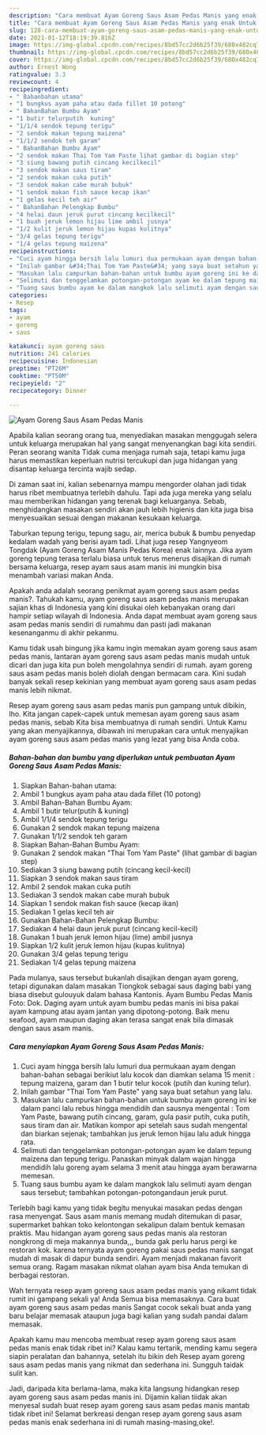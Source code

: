```yaml
---
description: "Cara membuat Ayam Goreng Saus Asam Pedas Manis yang enak Untuk Jualan"
title: "Cara membuat Ayam Goreng Saus Asam Pedas Manis yang enak Untuk Jualan"
slug: 128-cara-membuat-ayam-goreng-saus-asam-pedas-manis-yang-enak-untuk-jualan
date: 2021-01-12T18:19:39.816Z
image: https://img-global.cpcdn.com/recipes/8bd57cc2d6b25f39/680x482cq70/ayam-goreng-saus-asam-pedas-manis-foto-resep-utama.jpg
thumbnail: https://img-global.cpcdn.com/recipes/8bd57cc2d6b25f39/680x482cq70/ayam-goreng-saus-asam-pedas-manis-foto-resep-utama.jpg
cover: https://img-global.cpcdn.com/recipes/8bd57cc2d6b25f39/680x482cq70/ayam-goreng-saus-asam-pedas-manis-foto-resep-utama.jpg
author: Ernest Wong
ratingvalue: 3.3
reviewcount: 4
recipeingredient:
- " Bahanbahan utama"
- "1 bungkus ayam paha atau dada fillet 10 potong"
- " BahanBahan Bumbu Ayam"
- "1 butir telurputih  kuning"
- "1/1/4 sendok tepung terigu"
- "2 sendok makan tepung maizena"
- "1/1/2 sendok teh garam"
- " BahanBahan Bumbu Ayam"
- "2 sendok makan Thai Tom Yam Paste lihat gambar di bagian step"
- "3 siung bawang putih cincang kecilkecil"
- "3 sendok makan saus tiram"
- "2 sendok makan cuka putih"
- "3 sendok makan cabe murah bubuk"
- "1 sendok makan fish sauce kecap ikan"
- "1 gelas kecil teh air"
- " BahanBahan Pelengkap Bumbu"
- "4 helai daun jeruk purut cincang kecilkecil"
- "1 buah jeruk lemon hijau lime ambil jusnya"
- "1/2 kulit jeruk lemon hijau kupas kulitnya"
- "3/4 gelas tepung terigu"
- "1/4 gelas tepung maizena"
recipeinstructions:
- "Cuci ayam hingga bersih lalu lumuri dua permukaan ayam dengan bahan-bahan sebagai berikiut lalu kocok dan diamkan selama 15 menit : tepung maizena, garam dan 1 butir telur kocok (putih dan kuning telur)."
- "Inilah gambar &#34;Thai Tom Yam Paste&#34; yang saya buat setahun yang lalu."
- "Masukan lalu campurkan bahan-bahan untuk bumbu ayam goreng ini ke dalam panci lalu rebus hingga mendidih dan sausnya mengental : Tom Yam Paste, bawang putih cincang, garam, gula pasir putih, cuka putih, saus tiram dan air. Matikan kompor api setelah saus sudah mengental dan biarkan sejenak; tambahkan jus jeruk lemon hijau lalu aduk hingga rata."
- "Selimuti dan tenggelamkan potongan-potongan ayam ke dalam tepung maizena dan tepung terigu. Panaskan minyak dalam wajan hingga mendidih lalu goreng ayam selama 3 menit atau hingga ayam berawarna memesan."
- "Tuang saus bumbu ayam ke dalam mangkok lalu selimuti ayam dengan saus tersebut; tambahkan potongan-potongandaun jeruk purut."
categories:
- Resep
tags:
- ayam
- goreng
- saus

katakunci: ayam goreng saus 
nutrition: 241 calories
recipecuisine: Indonesian
preptime: "PT26M"
cooktime: "PT50M"
recipeyield: "2"
recipecategory: Dinner

---
```



![Ayam Goreng Saus Asam Pedas Manis](https://img-global.cpcdn.com/recipes/8bd57cc2d6b25f39/680x482cq70/ayam-goreng-saus-asam-pedas-manis-foto-resep-utama.jpg)

Apabila kalian seorang orang tua, menyediakan masakan menggugah selera untuk keluarga merupakan hal yang sangat menyenangkan bagi kita sendiri. Peran seorang  wanita Tidak cuma menjaga rumah saja, tetapi kamu juga harus memastikan keperluan nutrisi tercukupi dan juga hidangan yang disantap keluarga tercinta wajib sedap.

Di zaman  saat ini, kalian sebenarnya mampu mengorder olahan jadi tidak harus ribet membuatnya terlebih dahulu. Tapi ada juga mereka yang selalu mau memberikan hidangan yang terenak bagi keluarganya. Sebab, menghidangkan masakan sendiri akan jauh lebih higienis dan kita juga bisa menyesuaikan sesuai dengan makanan kesukaan keluarga. 

Taburkan tepung terigu, tepung sagu, air, merica bubuk &amp; bumbu penyedap kedalam wadah yang berisi ayam tadi. Lihat juga resep Yangnyeom Tongdak (Ayam Goreng Asam Manis Pedas Korea) enak lainnya. Jika ayam goreng tepung terasa terlalu biasa untuk terus menerus disajikan di rumah bersama keluarga, resep ayam saus asam manis ini mungkin bisa menambah variasi makan Anda.

Apakah anda adalah seorang penikmat ayam goreng saus asam pedas manis?. Tahukah kamu, ayam goreng saus asam pedas manis merupakan sajian khas di Indonesia yang kini disukai oleh kebanyakan orang dari hampir setiap wilayah di Indonesia. Anda dapat membuat ayam goreng saus asam pedas manis sendiri di rumahmu dan pasti jadi makanan kesenanganmu di akhir pekanmu.

Kamu tidak usah bingung jika kamu ingin memakan ayam goreng saus asam pedas manis, lantaran ayam goreng saus asam pedas manis mudah untuk dicari dan juga kita pun boleh mengolahnya sendiri di rumah. ayam goreng saus asam pedas manis boleh diolah dengan bermacam cara. Kini sudah banyak sekali resep kekinian yang membuat ayam goreng saus asam pedas manis lebih nikmat.

Resep ayam goreng saus asam pedas manis pun gampang untuk dibikin, lho. Kita jangan capek-capek untuk memesan ayam goreng saus asam pedas manis, sebab Kita bisa membuatnya di rumah sendiri. Untuk Kamu yang akan menyajikannya, dibawah ini merupakan cara untuk menyajikan ayam goreng saus asam pedas manis yang lezat yang bisa Anda coba.

<!--inarticleads1-->

##### Bahan-bahan dan bumbu yang diperlukan untuk pembuatan Ayam Goreng Saus Asam Pedas Manis:

1. Siapkan  Bahan-bahan utama:
1. Ambil 1 bungkus ayam paha atau dada fillet (10 potong)
1. Ambil  Bahan-Bahan Bumbu Ayam:
1. Ambil 1 butir telur(putih &amp; kuning)
1. Ambil 1/1/4 sendok tepung terigu
1. Gunakan 2 sendok makan tepung maizena
1. Gunakan 1/1/2 sendok teh garam
1. Siapkan  Bahan-Bahan Bumbu Ayam:
1. Gunakan 2 sendok makan &#34;Thai Tom Yam Paste&#34; (lihat gambar di bagian step)
1. Sediakan 3 siung bawang putih (cincang kecil-kecil)
1. Siapkan 3 sendok makan saus tiram
1. Ambil 2 sendok makan cuka putih
1. Sediakan 3 sendok makan cabe murah bubuk
1. Siapkan 1 sendok makan fish sauce (kecap ikan)
1. Sediakan 1 gelas kecil teh air
1. Gunakan  Bahan-Bahan Pelengkap Bumbu:
1. Sediakan 4 helai daun jeruk purut (cincang kecil-kecil)
1. Gunakan 1 buah jeruk lemon hijau (lime) ambil jusnya
1. Siapkan 1/2 kulit jeruk lemon hijau (kupas kulitnya)
1. Gunakan 3/4 gelas tepung terigu
1. Sediakan 1/4 gelas tepung maizena


Pada mulanya, saus tersebut bukanlah disajikan dengan ayam goreng, tetapi digunakan dalam masakan Tiongkok sebagai saus daging babi yang biasa disebut gulouyuk dalam bahasa Kantonis. Ayam Bumbu Pedas Manis Foto: Dok. Daging ayam untuk ayam bumbu pedas manis ini bisa pakai ayam kampung atau ayam jantan yang dipotong-potong. Baik menu seafood, ayam maupun daging akan terasa sangat enak bila dimasak dengan saus asam manis. 

<!--inarticleads2-->

##### Cara menyiapkan Ayam Goreng Saus Asam Pedas Manis:

1. Cuci ayam hingga bersih lalu lumuri dua permukaan ayam dengan bahan-bahan sebagai berikiut lalu kocok dan diamkan selama 15 menit : tepung maizena, garam dan 1 butir telur kocok (putih dan kuning telur).
1. Inilah gambar &#34;Thai Tom Yam Paste&#34; yang saya buat setahun yang lalu.
1. Masukan lalu campurkan bahan-bahan untuk bumbu ayam goreng ini ke dalam panci lalu rebus hingga mendidih dan sausnya mengental : Tom Yam Paste, bawang putih cincang, garam, gula pasir putih, cuka putih, saus tiram dan air. Matikan kompor api setelah saus sudah mengental dan biarkan sejenak; tambahkan jus jeruk lemon hijau lalu aduk hingga rata.
1. Selimuti dan tenggelamkan potongan-potongan ayam ke dalam tepung maizena dan tepung terigu. Panaskan minyak dalam wajan hingga mendidih lalu goreng ayam selama 3 menit atau hingga ayam berawarna memesan.
1. Tuang saus bumbu ayam ke dalam mangkok lalu selimuti ayam dengan saus tersebut; tambahkan potongan-potongandaun jeruk purut.


Terlebih bagi kamu yang tidak begitu menyukai masakan pedas dengan rasa menyengat. Saus asam manis memang mudah ditemukan di pasar, supermarket bahkan toko kelontongan sekalipun dalam bentuk kemasan praktis. Mau hidangan ayam goreng saus pedas manis ala restoran nongkrong di meja makannya bunda,,, bunda gak perlu harus pergi ke restoran kok. karena ternyata ayam goreng pakai saus pedas manis sangat mudah di masak di dapur bunda sendiri. Ayam menjadi makanan favorit semua orang. Ragam masakan nikmat olahan ayam bisa Anda temukan di berbagai restoran. 

Wah ternyata resep ayam goreng saus asam pedas manis yang nikamt tidak rumit ini gampang sekali ya! Anda Semua bisa memasaknya. Cara buat ayam goreng saus asam pedas manis Sangat cocok sekali buat anda yang baru belajar memasak ataupun juga bagi kalian yang sudah pandai dalam memasak.

Apakah kamu mau mencoba membuat resep ayam goreng saus asam pedas manis enak tidak ribet ini? Kalau kamu tertarik, mending kamu segera siapin peralatan dan bahannya, setelah itu bikin deh Resep ayam goreng saus asam pedas manis yang nikmat dan sederhana ini. Sungguh taidak sulit kan. 

Jadi, daripada kita berlama-lama, maka kita langsung hidangkan resep ayam goreng saus asam pedas manis ini. Dijamin kalian tiidak akan menyesal sudah buat resep ayam goreng saus asam pedas manis mantab tidak ribet ini! Selamat berkreasi dengan resep ayam goreng saus asam pedas manis enak sederhana ini di rumah masing-masing,oke!.

